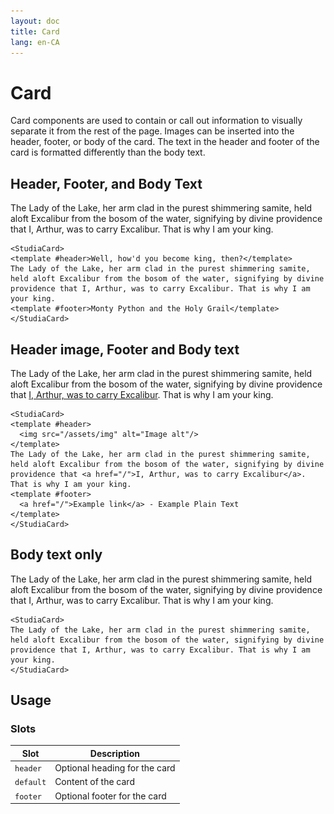 ```yaml
---
layout: doc
title: Card
lang: en-CA
---
```


<script setup>
import StudiaCard from '../../src/components/StudiaCard.vue'
</script>

# Card

Card components are used to contain or call out information to visually separate it from the rest of the page.
Images can be inserted into the header, footer, or body of the card. The text in the header and footer of the card is formatted differently than the body text.

## Header, Footer, and Body Text

<StudiaCard>
<template #header>Well, how'd you become king, then?</template>
The Lady of the Lake, her arm clad in the purest shimmering samite, held aloft Excalibur from the bosom of the water, signifying by divine providence that I, Arthur, was to carry Excalibur. That is why I am your king.
<template #footer>Monty Python and the Holy Grail</template>
</StudiaCard>

```vue
<StudiaCard>
<template #header>Well, how'd you become king, then?</template>
The Lady of the Lake, her arm clad in the purest shimmering samite, held aloft Excalibur from the bosom of the water, signifying by divine providence that I, Arthur, was to carry Excalibur. That is why I am your king.
<template #footer>Monty Python and the Holy Grail</template>
</StudiaCard>
```

## Header image, Footer and Body text
<StudiaCard>
<template #header>
<img src="../assets/montypython-king.webp" alt="Monty Python GIF - I didn't vote for you"/>
</template>
The Lady of the Lake, her arm clad in the purest shimmering samite, held aloft Excalibur from the bosom of the water, signifying by divine providence that <a href="/">I, Arthur, was to carry Excalibur</a>. That is why I am your king.
<template #footer><a href="/">Example link</a> - Example Plain Text</template>
</StudiaCard>

```vue
<StudiaCard>
<template #header>
  <img src="/assets/img" alt="Image alt"/>
</template>
The Lady of the Lake, her arm clad in the purest shimmering samite, held aloft Excalibur from the bosom of the water, signifying by divine providence that <a href="/">I, Arthur, was to carry Excalibur</a>. That is why I am your king.
<template #footer>
  <a href="/">Example link</a> - Example Plain Text
</template>
</StudiaCard>
```

## Body text only
<StudiaCard>
The Lady of the Lake, her arm clad in the purest shimmering samite, held aloft Excalibur from the bosom of the water, signifying by divine providence that I, Arthur, was to carry Excalibur. That is why I am your king.
</StudiaCard>

```vue
<StudiaCard>
The Lady of the Lake, her arm clad in the purest shimmering samite, held aloft Excalibur from the bosom of the water, signifying by divine providence that I, Arthur, was to carry Excalibur. That is why I am your king.
</StudiaCard>
```

## Usage
### Slots
| Slot      | Description                   |
|-----------|-------------------------------|
| `header`  | Optional heading for the card |
| `default` | Content of the card           |
| `footer`  | Optional footer for the card  |
